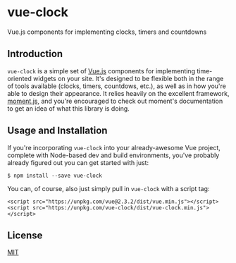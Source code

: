 # vue-clock

Vue.js components for implementing clocks, timers and countdowns


## Introduction

`vue-clock` is a simple set of [Vue.js](https://vuejs.org/) components for implementing time-oriented widgets on your site. It's designed to be flexible both in the range of tools available (clocks, timers, countdows, etc.), as well as in how you're able to design their appearance. It relies heavily on the excellent framework, [moment.js](https://momentjs.com), and you're encouraged to check out moment's documentation to get an idea of what this library is doing.


## Usage and Installation

If you're incorporating `vue-clock` into your already-awesome Vue project, complete with Node-based dev and build environments, you've probably already figured out you can get started with just:

```
$ npm install --save vue-clock
```

You can, of course, also just simply pull in `vue-clock` with a script tag:

```
<script src="https://unpkg.com/vue@2.3.2/dist/vue.min.js"></script>
<script src="https://unpkg.com/vue-clock/dist/vue-clock.min.js"></script>
```


## License

[MIT](http://opensource.org/licenses/MIT)
